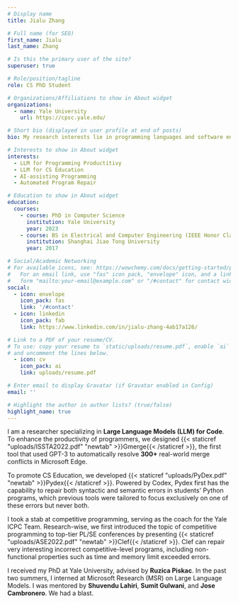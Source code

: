 ```yaml
---
# Display name
title: Jialu Zhang 

# Full name (for SEO)
first_name: Jialu
last_name: Zhang

# Is this the primary user of the site?
superuser: true

# Role/position/tagline
role: CS PhD Student 

# Organizations/Affiliations to show in About widget
organizations:
  - name: Yale University
    url: https://cpsc.yale.edu/

# Short bio (displayed in user profile at end of posts)
bio: My research interests lie in programming languages and software engineering. I focus on automatically preventing, detecting, and repairing crucial errors in programs across different fields such as systems, software engineering and CS education.

# Interests to show in About widget
interests:
  - LLM for Programming Productitivy
  - LLM for CS Education
  - AI-assisting Programming
  - Automated Program Repair

# Education to show in About widget
education:
  courses:
    - course: PhD in Computer Science
      institution: Yale University
      year: 2023 
    - course: BS in Electrical and Computer Engineering (IEEE Honor Class)
      institution: Shanghai Jiao Tong University
      year: 2017

# Social/Academic Networking
# For available icons, see: https://wowchemy.com/docs/getting-started/page-builder/#icons
#   For an email link, use "fas" icon pack, "envelope" icon, and a link in the
#   form "mailto:your-email@example.com" or "/#contact" for contact widget.
social:
  - icon: envelope
    icon_pack: fas
    link: '/#contact'
  - icon: linkedin
    icon_pack: fab
    link: https://www.linkedin.com/in/jialu-zhang-4ab17a126/

# Link to a PDF of your resume/CV.
# To use: copy your resume to `static/uploads/resume.pdf`, enable `ai` icons in `params.yaml`,
# and uncomment the lines below.
  - icon: cv
    icon_pack: ai
    link: uploads/resume.pdf

# Enter email to display Gravatar (if Gravatar enabled in Config)
email: ''

# Highlight the author in author lists? (true/false)
highlight_name: true
---
```



I am a researcher specializing in __Large Language Models (LLM) for Code__.
To enhance the productivity of programmers, we designed {{< staticref "uploads/ISSTA2022.pdf" "newtab" >}}Gmerge{{< /staticref >}}, the first tool that used GPT-3 to automatically resolve __300+__ real-world merge conflicts in Microsoft Edge. 

To promote CS Education, we developed {{< staticref "uploads/PyDex.pdf" "newtab" >}}Pydex{{< /staticref >}}. Powered by Codex, Pydex first has the capability to repair both syntactic and semantic errors in students' Python programs, which previous tools were tailored to focus exclusively on one of these errors but never both.

I took a stab at competitive programming, serving as the coach for the Yale ICPC Team. Research-wise, we first introduced the topic of competitive programming to top-tier PL/SE conferences by presenting {{< staticref "uploads/ASE2022.pdf" "newtab" >}}Clef{{< /staticref >}}. Clef can repair very interesting incorrect competitive-level programs, including non-functional properties such as time and memory limit exceeded errors.

I received my PhD at Yale University, advised by __Ruzica Piskac__. 
In the past two summers, I interned at Microsoft Research (MSR) on Large Language Models. I was mentored by __Shuvendu Lahiri__, __Sumit Gulwani__, and __Jose Cambronero__. We had a blast.